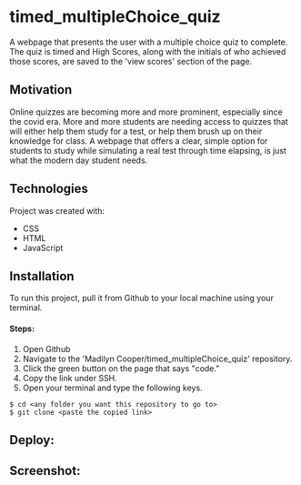 # timed_multipleChoice_quiz

A webpage that presents the user with a multiple choice quiz to complete. The quiz is timed and High Scores, along with the initials of who achieved those scores, are saved to the 'view scores' section of the page.  

## Motivation

Online quizzes are becoming more and more prominent, especially since the covid era. More and more students are needing access to quizzes that will either help them study for a test, or help them brush up on their knowledge for class. A webpage that offers a clear, simple option for students to study while simulating a real test through time elapsing, is just what the modern day student needs.

## Technologies

Project was created with:
* CSS
* HTML
* JavaScript

## Installation

To run this project, pull it from Github to your local machine using your terminal.
   
#### Steps: 

1. Open Github
2. Navigate to the 'Madilyn Cooper/timed_multipleChoice_quiz' repository. 
3. Click the green button on the page that says "code."
4. Copy the link under SSH. 
5. Open your terminal and type the following keys.

```
$ cd <any folder you want this repository to go to>
$ git clone <paste the copied link>
```
## Deploy:


 ## Screenshot:
